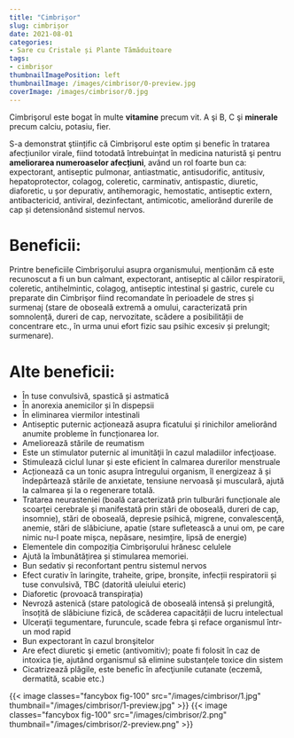 ```yaml
---
title: "Cimbrișor"
slug: cimbrișor
date: 2021-08-01
categories:
- Sare cu Cristale și Plante Tămăduitoare
tags:
- cimbrișor
thumbnailImagePosition: left
thumbnailImage: /images/cimbrisor/0-preview.jpg
coverImage: /images/cimbrisor/0.jpg
---
```

Cimbrişorul este bogat în multe **vitamine** precum vit. A şi B, C şi **minerale** precum calciu, potasiu, fier.
<!--more-->
S-a demonstrat ştiințific că Cimbrişorul este optim și benefic în tratarea afecțiunilor virale, fiind totodată întrebuințat în medicina naturistă şi pentru **ameliorarea numeroaselor afecțiuni**, având un rol foarte bun ca: expectorant, antiseptic pulmonar, antiastmatic, antisudorific, antitusiv, hepatoprotector, colagog, coleretic, carminativ, antispastic, diuretic, diaforetic, u șor depurativ, antihemoragic, hemostatic, antiseptic extern, antibactericid, antiviral, dezinfectant, antimicotic, ameliorând durerile de cap și detensionând sistemul nervos.

# Beneficii:
Printre beneficiile Cimbrişorului asupra organismului, menționăm că este recunoscut a fi un bun calmant, expectorant, antiseptic al căilor respiratorii, coleretic, antihelmintic, colagog, antiseptic intestinal și gastric, curele cu preparate din Cimbrişor fiind recomandate în perioadele de stres și surmenaj (stare de oboseală extremă a omului, caracterizată prin somnolență, dureri de cap, nervozitate, scădere a posibilității de concentrare etc., în urma unui efort fizic sau psihic excesiv și prelungit; surmenare).

# Alte beneficii:
- În tuse convulsivă, spastică și astmatică
- În anorexia anemicilor și în dispepsii
- În eliminarea viermilor intestinali
- Antiseptic puternic acționează asupra ficatului și rinichilor ameliorând anumite probleme în funcționarea lor.
- Ameliorează stările de reumatism
- Este un stimulator puternic al imunităţii în cazul maladiilor infecţioase.
- Stimulează ciclul lunar și este eficient în calmarea durerilor menstruale
- Acționează ca un tonic asupra întregului organism, îl energizeaz ă și îndepărtează stările de anxietate, tensiune nervoasă și musculară, ajută la calmarea și la o regenerare totală.
- Tratarea neurasteniei (boală caracterizată prin tulburări funcționale ale scoarței cerebrale și manifestată prin stări de oboseală, dureri de cap, insomnie), stări de oboseală, depresie psihică, migrene, convalescenţă, anemie, stări de slăbiciune, apatie (stare sufletească a unui om, pe care nimic nu-l poate mișca, nepăsare, nesimțire, lipsă de energie)
- Elementele din compoziția Cimbrişorului hrănesc celulele
- Ajută la îmbunătățirea și stimularea memoriei.
- Bun sedativ și reconfortant pentru sistemul nervos
- Efect curativ în laringite, traheite, gripe, bronșite, infecții respiratorii și tuse convulsivă, TBC (datorită uleiului eteric)
- Diaforetic (provoacă transpirația)
- Nevroză astenică (stare patologică de oboseală intensă și prelungită, însoțită de slăbiciune fizică, de scăderea capacității de lucru intelectual
- Ulceraţii tegumentare, furuncule, scade febra şi reface organismul într- un mod rapid
- Bun expectorant în cazul bronşitelor
- Are efect diuretic şi emetic (antivomitiv); poate fi folosit în caz de intoxica ție, ajutând organismul să elimine substanțele toxice din sistem
- Cicatrizează plăgile, este benefic în afecţiunile cutanate (eczemă, dermatită, scabie etc.)

{{< image classes="fancybox fig-100" src="/images/cimbrisor/1.jpg" thumbnail="/images/cimbrisor/1-preview.jpg" >}}
{{< image classes="fancybox fig-100" src="/images/cimbrisor/2.png" thumbnail="/images/cimbrisor/2-preview.png" >}}
